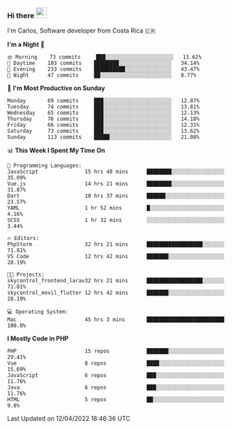 ### Hi there <img src="https://media.giphy.com/media/hvRJCLFzcasrR4ia7z/giphy.gif" width="25px">

I'm Carlos, Software developer from Costa Rica 🇨🇷

<!--START_SECTION:waka-->
**I'm a Night 🦉** 

```text
🌞 Morning    73 commits     ███░░░░░░░░░░░░░░░░░░░░░░   13.62% 
🌆 Daytime    183 commits    ████████░░░░░░░░░░░░░░░░░   34.14% 
🌃 Evening    233 commits    ██████████░░░░░░░░░░░░░░░   43.47% 
🌙 Night      47 commits     ██░░░░░░░░░░░░░░░░░░░░░░░   8.77%

```
📅 **I'm Most Productive on Sunday** 

```text
Monday       69 commits     ███░░░░░░░░░░░░░░░░░░░░░░   12.87% 
Tuesday      74 commits     ███░░░░░░░░░░░░░░░░░░░░░░   13.81% 
Wednesday    65 commits     ███░░░░░░░░░░░░░░░░░░░░░░   12.13% 
Thursday     76 commits     ███░░░░░░░░░░░░░░░░░░░░░░   14.18% 
Friday       66 commits     ███░░░░░░░░░░░░░░░░░░░░░░   12.31% 
Saturday     73 commits     ███░░░░░░░░░░░░░░░░░░░░░░   13.62% 
Sunday       113 commits    █████░░░░░░░░░░░░░░░░░░░░   21.08%

```


📊 **This Week I Spent My Time On** 

```text
💬 Programming Languages: 
JavaScript               15 hrs 48 mins      ████████░░░░░░░░░░░░░░░░░   35.09% 
Vue.js                   14 hrs 21 mins      ████████░░░░░░░░░░░░░░░░░   31.87% 
Dart                     10 hrs 37 mins      ██████░░░░░░░░░░░░░░░░░░░   23.57% 
YAML                     1 hr 52 mins        █░░░░░░░░░░░░░░░░░░░░░░░░   4.16% 
SCSS                     1 hr 32 mins        ░░░░░░░░░░░░░░░░░░░░░░░░░   3.44%

🔥 Editors: 
PhpStorm                 32 hrs 21 mins      ██████████████████░░░░░░░   71.81% 
VS Code                  12 hrs 42 mins      ███████░░░░░░░░░░░░░░░░░░   28.19%

🐱‍💻 Projects: 
skycontrol_frontend_larav32 hrs 21 mins      ██████████████████░░░░░░░   71.81% 
skycontrol_movil_flutter 12 hrs 42 mins      ███████░░░░░░░░░░░░░░░░░░   28.19%

💻 Operating System: 
Mac                      45 hrs 3 mins       █████████████████████████   100.0%

```

**I Mostly Code in PHP** 

```text
PHP                      15 repos            ███████░░░░░░░░░░░░░░░░░░   29.41% 
Vue                      8 repos             ████░░░░░░░░░░░░░░░░░░░░░   15.69% 
JavaScript               6 repos             ███░░░░░░░░░░░░░░░░░░░░░░   11.76% 
Java                     6 repos             ███░░░░░░░░░░░░░░░░░░░░░░   11.76% 
HTML                     5 repos             ██░░░░░░░░░░░░░░░░░░░░░░░   9.8%

```



 Last Updated on 12/04/2022 18:46:36 UTC
<!--END_SECTION:waka-->
